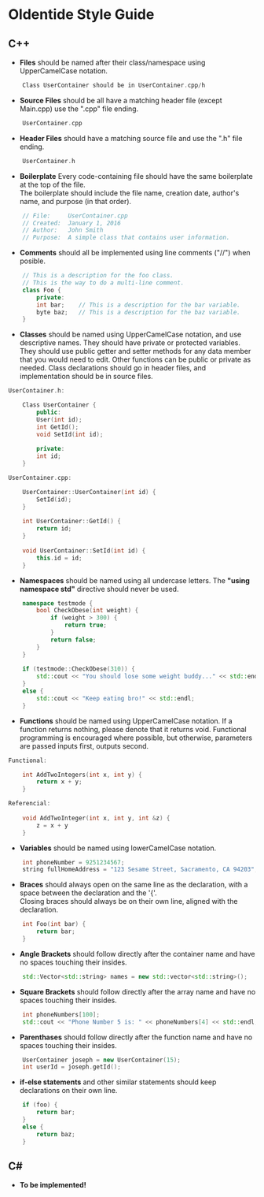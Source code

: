 # Oldentide Style Guide

## C++

* **Files** should be named after their class/namespace using UpperCamelCase notation.
```Cpp
    Class UserContainer should be in UserContainer.cpp/h
```
* **Source Files** should be all have a matching header file (except Main.cpp) use the ".cpp" file ending.
```Cpp
    UserContainer.cpp
```
* **Header Files** should have a matching source file and use the ".h" file ending.
```Cpp
    UserContainer.h
```
* **Boilerplate** Every code-containing file should have the same boilerplate at the top of the file.  
  The boilerplate should include the file name, creation date, author's name, and purpose (in that order).
```Cpp
    // File:     UserContainer.cpp
    // Created:  January 1, 2016
    // Author:   John Smith
    // Purpose:  A simple class that contains user information.
```
* **Comments** should all be implemented using line comments ("//") when posible.
```Cpp
    // This is a description for the foo class.
    // This is the way to do a multi-line comment.
    class Foo {
        private:
        int bar;    // This is a description for the bar variable.
        byte baz;   // This is a description for the baz variable.
    }
```
* **Classes** should be named using UpperCamelCase notation, and use descriptive names.
  They should have private or protected variables.
  They should use public getter and setter methods for any data member that you would need to edit.
  Other functions can be public or private as needed.
  Class declarations should go in header files, and implementation should be in source files.
```Cpp
UserContainer.h:

    Class UserContainer {
        public:
        User(int id);
        int GetId();
        void SetId(int id);
        
        private:
        int id;
    }

UserContainer.cpp:

    UserContainer::UserContainer(int id) {
        SetId(id);
    }
    
    int UserContainer::GetId() {
        return id;
    }
    
    void UserContainer::SetId(int id) {
        this.id = id;
    }
```
* **Namespaces** should be named using all undercase letters.  The **"using namespace std"** directive should never be used.
```Cpp
    namespace testmode {
        bool CheckObese(int weight) {
            if (weight > 300) {
                return true;
            }
            return false;
        }
    }
    
    if (testmode::CheckObese(310)) {
        std::cout << "You should lose some weight buddy..." << std::endl;
    }
    else {
        std::cout << "Keep eating bro!" << std::endl;
    }
```
* **Functions** should be named using UpperCamelCase notation.  If a function returns nothing, please denote that it returns void.
  Functional programming is encouraged where possible, but otherwise, parameters are passed inputs first, outputs second.
```Cpp
Functional:

    int AddTwoIntegers(int x, int y) {
        return x + y;
    }

Referencial:
    
    void AddTwoInteger(int x, int y, int &z) {
        z = x + y
    }
```
* **Variables** should be named using lowerCamelCase notation.
```Cpp
    int phoneNumber = 9251234567;
    string fullHomeAddress = "123 Sesame Street, Sacramento, CA 94203";
```
* **Braces** should always open on the same line as the declaration, with a space between the declaration and the '{'.  
  Closing braces should always be on their own line, aligned with the declaration.
```Cpp
    int Foo(int bar) {
        return bar;
    }
```
* **Angle Brackets** should follow directly after the container name and have no spaces touching their insides.
```Cpp
    std::Vector<std::string> names = new std::vector<std::string>();
```
* **Square Brackets** should follow directly after the array name and have no spaces touching their insides.
```Cpp
    int phoneNumbers[100];
    std::cout << "Phone Number 5 is: " << phoneNumbers[4] << std::endl;
```
* **Parenthases** should follow directly after the function name and have no spaces touching their insides.
```Cpp
    UserContainer joseph = new UserContainer(15);
    int userId = joseph.getId();
```
* **if-else statements** and other similar statements should keep declarations on their own line.
```Cpp
    if (foo) {
        return bar;
    }
    else {
        return baz;
    }
```

## C# 

* **To be implemented!**

